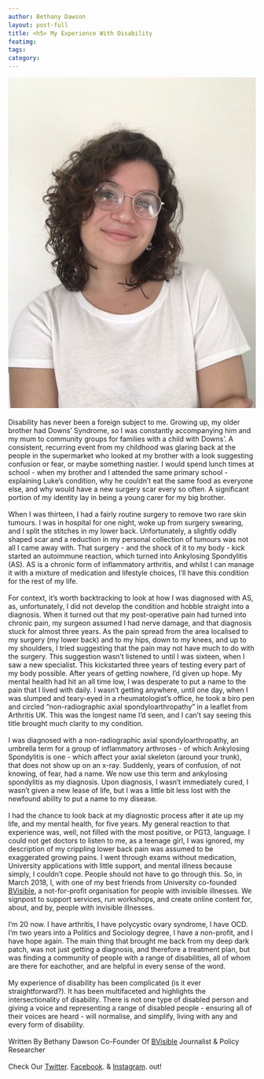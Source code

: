 ```yaml
---
author: Bethany Dawson
layout: post-full
title: <h5> My Experience With Disability
featimg: 
tags: 
category: 
---
```

![](https://raw.githubusercontent.com/AwarenessOverload/AwarenessOverload/gh-pages/img/oSI68cB4%20(1).jpg)
<br/>
<br/>
Disability has never been a foreign subject to me. Growing up, my older brother had Downs’ Syndrome, so I was constantly accompanying him and my mum to community groups for families with a child with Downs’. A consistent, recurring event from my childhood was glaring back at the people in the supermarket who looked at my brother with a look suggesting confusion or fear, or maybe something nastier.
I would spend lunch times at school - when my brother and I attended the same primary school - explaining Luke’s condition, why he couldn’t eat the same food as everyone else, and why would have a new surgery scar every so often. A significant portion of my identity lay in being a young carer for my big brother.
<br/>
<br/>
When I was thirteen, I had a fairly routine surgery to remove two rare skin tumours. I was in hospital for one night, woke up from surgery swearing, and I split the stitches in my lower back. Unfortunately, a slightly oddly shaped scar and a reduction in my personal collection of tumours was not all I came away with. That surgery - and the shock of it to my body - kick started an autoimmune reaction, 
which turned into Ankylosing Spondylitis (AS). AS is a chronic form of inflammatory arthritis, and whilst I can manage it with a mixture of medication and lifestyle choices, I’ll have this condition for the rest of my life.
<br/>
<br/>
For context, it’s worth backtracking to look at how I was diagnosed with AS, as, unfortunately, I did not develop the condition and hobble straight into a diagnosis. When it turned out that my post-operative pain had turned into chronic pain, my surgeon assumed I had nerve damage, and that diagnosis stuck for almost three years. As the pain spread from the area localised to my surgery (my lower back)
and to my hips, down to my knees, and up to my shoulders, I tried suggesting that the pain may not have much to do with the surgery. This suggestion wasn’t listened to until I was sixteen, when I saw a new specialist. This kickstarted three years of testing every part of my body possible. After years of getting nowhere, I’d given up hope. My mental health had hit an all time low, I was desperate to put 
a name to the pain that I lived with daily. I wasn’t getting anywhere, until one day, when I was slumped and teary-eyed in a rheumatologist’s office, he took a biro pen and circled “non-radiographic axial spondyloarthropathy” in a leaflet from Arthritis UK. This was the longest name I’d seen, and I can’t say seeing this title brought much clarity to my condition. 
<br/>
<br/>
I was diagnosed with a non-radiographic axial spondyloarthropathy, an umbrella term for a group of inflammatory arthroses - of which Ankylosing Spondylitis is one - which affect your axial skeleton (around your trunk), that does not show up on an x-ray. Suddenly, years of confusion, of not knowing, of fear, had a name. We now use this term and ankylosing spondylitis
as my diagnosis. Upon diagnosis, I wasn’t immediately cured, I wasn’t given a new lease of life, but I was a little bit less lost with the newfound ability to put a name to my disease. 
<br/>
<br/>
I had the chance to look back at my diagnostic process after it ate up my life, and my mental health, for five years. My general reaction to that experience was, well, not filled with the most positive, or PG13, language. I could not get doctors to listen to me, as a teenage girl, I was ignored, my description of my crippling lower back pain was assumed to be exaggerated 
growing pains. I went through exams without medication, University applications with little support, and mental illness because simply, I couldn’t cope. People should not have to go through this. So, in March 2018, I, with one of my best friends from University co-founded [BVisible](https://https://www.bvisible.info), a not-for-profit organisation for people with invisible illnesses. We signpost to support 
services, run workshops, and create online content for, about, and by, people with invisible illnesses.
<br/>
<br/>
I’m 20 now. I have arthritis, I have polycystic ovary syndrome, I have OCD. I’m two years into a Politics and Sociology degree, I have a non-profit, and I have hope again. The main thing that brought me back from my deep dark patch, was not just getting a diagnosis, and therefore a treatment plan, but was finding a community of people with a range of disabilities, all of whom are there for eachother, and are helpful in
every sense of the word.
<br/>
<br/>
My experience of disability has been complicated (is it ever straightforward?). It has been multifaceted and highlights the intersectionality of disability. There is not one type of disabled person and giving a voice and representing a range of disabled people - ensuring all of their voices are heard - will normalise, and simplify, living with any and every form of disability. 
<br/>
<br/>
Written By Bethany Dawson Co-Founder Of [BVisible](https://https://www.bvisible.info/) 
Journalist & Policy Researcher
<br/>
<br/>
Check Our [Twitter](https://twitter.com/AwarenessOver/). [Facebook](https://www.facebook.com/OfficialAwarenessOverload/). & [Instagram](https://www.instagram.com/awarenessoverload/). out!
